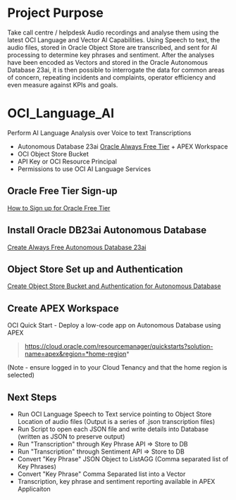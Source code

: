 # Project Purpose
Take call centre / helpdesk Audio recordings and analyse them using the latest OCI Language and Vector AI Capabilities.
Using Speech to text, the audio files, stored in Oracle Object Store are transcribed, and sent for AI processing to determine key phrases and sentiment. After the analyses have been encoded as Vectors and stored in the Oracle Autonomous Database 23ai, it is then possible to interrogate the data for common areas of concern, repeating incidents and complaints, operator efficiency and even measure against KPIs and goals.

# OCI_Language_AI
Perform AI Language Analysis over Voice to text Transcriptions

- Autonomous Database 23ai [Oracle Always Free Tier](https://www.oracle.com/au/cloud/free/) + APEX Workspace
- OCI Object Store Bucket
- API Key or OCI Resource Principal
- Permissions to use OCI AI Language Services

## Oracle Free Tier Sign-up
[How to Sign up for Oracle Free Tier](https://www.youtube.com/watch?v=YnsN52hB8EY)

## Install Oracle DB23ai Autonomous Database
[Create Always Free Autonomous Database 23ai](https://www.youtube.com/watch?v=-d-DxUJ3DvI) 

## Object Store Set up and Authentication
[Create Object Store Bucket and Authentication for Autonomous Database](https://www.youtube.com/watch?v=IPkjI6zd2CU)

## Create APEX Workspace
OCI Quick Start - Deploy a low-code app on Autonomous Database using APEX
> https://cloud.oracle.com/resourcemanager/quickstarts?solution-name=apex&region=*home-region*

(Note - ensure logged in to your Cloud Tenancy and that the home region is selected)

## Next Steps
- Run OCI Language Speech to Text service pointing to Object Store Location of audio files (Output is a series of .json transcription files)
- Run Script to open each JSON file and write details into Database (written as JSON to preserve output)
- Run "Transcription" through Key Phrase API => Store to DB
- Run "Transcription" through Sentiment API => Store to DB
- Convert "Key Phrase" JSON Object to ListAGG (Comma separated list of Key Phrases)
- Convert "Key Phrase" Comma Separated list into a Vector
- Transcription, key phrase and sentiment reporting available in APEX Applicaiton
